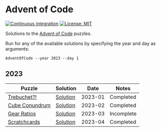 # Advent of Code

[![Continuous integration](https://github.com/tetsuo13/advent-of-code/actions/workflows/ci.yml/badge.svg)](https://github.com/tetsuo13/advent-of-code/actions/workflows/ci.yml)
[![License: MIT](https://img.shields.io/badge/License-MIT-yellow.svg)](https://opensource.org/licenses/MIT)

Solutions to the [Advent of Code](https://adventofcode.com/) puzzles.

Run for any of the available solutions by specifying the year and day as arguments:

```
AdventOfCode --year 2023 --day 1
```

## 2023

| Puzzle | Solution | Date | Notes |
| ------ | -------- | ---- | ----- |
| [Trebuchet?!](https://adventofcode.com/2023/day/1) | [Solution](./src/AdventOfCode/Calendar/2023/Day01/Solution.cs) | 2023-01 | Completed |
| [Cube Conundrum](https://adventofcode.com/2023/day/2) | [Solution](./src/AdventOfCode/Calendar/2023/Day02/Solution.cs) | 2023-02 | Completed |
| [Gear Ratios](https://adventofcode.com/2023/day/3) | [Solution](./src/AdventOfCode/Calendar/2023/Day03/Solution.cs) | 2023-03 | Incomplete |
| [Scratchcards](https://adventofcode.com/2023/day/4) | [Solution](./src/AdventOfCode/Calendar/2023/Day04/Solution.cs) | 2023-04 | Completed |
